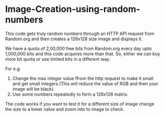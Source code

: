 # Image-Creation-using-random-numbers
This code gets truly random numbers through an HTTP API request from Random.org and then creates a 128x128 size image and displays it.

We have a quota of 2,00,000 free bits from Random.org every day upto 1,000,000 bits and this code acquires more than that. So, either we can buy more bit quota or use limited bits in a different way.

For e.g.
1) Change the max integer value ffrom the http request to make it small and get small integers.(This will reduce the value of RGB and then your image will be black).
2) Use some numbers repeatedly to form a 128x128 matrix.

The code works if you want to test it for a different size of image change the size to a lower value and zoom into to image to check.
